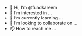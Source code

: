 - 👋 Hi, I’m @fuadkareem
- 👀 I’m interested in ...
- 🌱 I’m currently learning ...
- 💞️ I’m looking to collaborate on ...
- 📫 How to reach me ...

<!---
fuadkareem/fuadkareem is a ✨ special ✨ repository because its `README.md` (this file) appears on your GitHub profile.
You can click the Preview link to take a look at your changes.
--->
